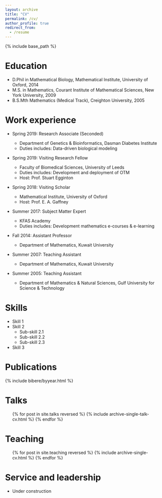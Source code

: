 ```yaml
---
layout: archive
title: "CV"
permalink: /cv/
author_profile: true
redirect_from:
  - /resume
---
```


{% include base_path %}

Education
======
* D.Phil in Mathematical Biology, Mathematical Institute, University of Oxford, 2014
* M.S. in Mathematics, Courant Institute of Mathematical Sciences, New York University, 2009
* B.S.Mth Mathematics (Medical Track), Creighton University, 2005

Work experience
======
* Spring 2019: Research Associate (Seconded)
  * Department of Genetics & Bioinformatics, Dasman Diabetes Institute
  * Duties includes: Data-driven biological modeling

* Spring 2019: Visiting Research Fellow
  * Faculty of Biomedical Sciences, University of Leeds
  * Duties includes: Development and deployment of OTM
  * Host: Prof. Stuart Egginton

* Spring 2018: Visiting Scholar
  * Mathematical Institute, University of Oxford
  * Host: Prof. E. A. Gaffney

* Summer 2017: Subject Matter Expert
  * KFAS Academy 
  * Duties includes: Development mathematics e-courses & e-learning

* Fall 2014: Assistant Professor
  * Department of Mathematics, Kuwait University

* Summer 2007: Teaching Assistant
  * Department of Mathematics, Kuwait University

* Summer 2005: Teaching Assistant
  * Department of Mathematics & Natural Sciences, Gulf University for Science & Technology
  
Skills
======
* Skill 1
* Skill 2
  * Sub-skill 2.1
  * Sub-skill 2.2
  * Sub-skill 2.3
* Skill 3

Publications
======
<div markdown="0">
{% include bibere/byyear.html %}
</div>
  
Talks
======
  <ul>{% for post in site.talks reversed %}
    {% include archive-single-talk-cv.html  %}
  {% endfor %}</ul>
  
Teaching
======
  <ul>{% for post in site.teaching reversed %}
    {% include archive-single-cv.html %}
  {% endfor %}</ul>
  
Service and leadership
======
* Under construction
